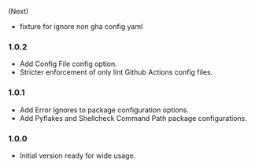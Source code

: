 (Next)
- fixture for ignore non gha config yaml

### 1.0.2
- Add Config File config option.
- Stricter enforcement of only lint Github Actions config files.

### 1.0.1
- Add Error Ignores to package configuration options.
- Add Pyflakes and Shellcheck Command Path package configurations.

### 1.0.0
- Initial version ready for wide usage.
